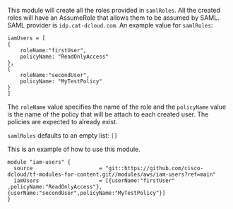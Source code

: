 
This module will create all the roles provided in `samlRoles`. All the created roles will have an AssumeRole that allows them to be assumed by SAML. SAML provider is `idp.cat-dcloud.com`. An example value for `samlRoles`:

```
iamUsers = [
{
    roleName:"firstUser", 
    policyName: "ReadOnlyAccess"
},
{
    roleName:"secondUser", 
    policyName: "MyTestPolicy"
}
]
```

The `roleName` value specifies the name of the role and the `policyName` value is the name of the policy that will be attach to each created user. The policies are expected to already exist. 

`samlRoles` defaults to an empty list: `[]`



This is an example of how to use this module.

```
module "iam-users" {
  source                     = "git::https://github.com/cisco-dcloud/tf-modules-for-content.git//modules/aws/iam-users?ref=main"
  iamUsers                   = [{userName:"firstUser" ,policyName:"ReadOnlyAccess"},{userName:"secondUser",policyName:"MyTestPolicy"}]
}
```